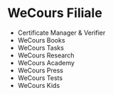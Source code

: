 # WeCours Filiale

- Certificate Manager & Verifier
- WeCours Books
- WeCours Tasks
- WeCours Research
- WeCours Academy
- WeCours Press
- WeCours Tests
- WeCours Kids
